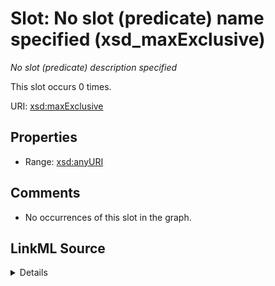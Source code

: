 

# Slot: No slot (predicate) name specified (xsd_maxExclusive)


_No slot (predicate) description specified_






This slot occurs 0 times.


URI: [xsd:maxExclusive](http://www.w3.org/2001/XMLSchema#maxExclusive)



<!-- no inheritance hierarchy -->








## Properties

* Range: [xsd:anyURI](http://www.w3.org/2001/XMLSchema#anyURI)





## Comments

* No occurrences of this slot in the graph.



## LinkML Source

<details>

```yaml
name: xsd_maxExclusive
annotations:
  count:
    tag: count
    value: 0
description: No slot (predicate) description specified
title: No slot (predicate) name specified
comments:
- No occurrences of this slot in the graph.
from_schema: hydrology-kg
rank: 1000
slot_uri: xsd:maxExclusive
alias: xsd_maxExclusive
range: uri

```
</details>